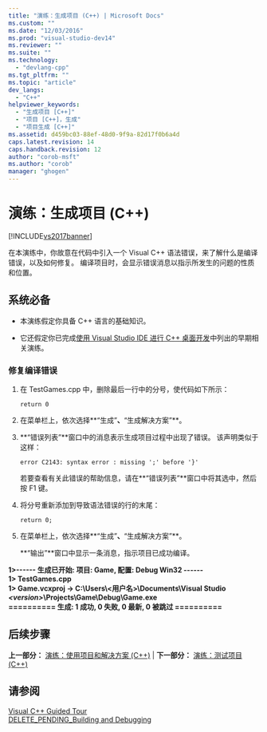```yaml
---
title: "演练：生成项目 (C++) | Microsoft Docs"
ms.custom: ""
ms.date: "12/03/2016"
ms.prod: "visual-studio-dev14"
ms.reviewer: ""
ms.suite: ""
ms.technology: 
  - "devlang-cpp"
ms.tgt_pltfrm: ""
ms.topic: "article"
dev_langs: 
  - "C++"
helpviewer_keywords: 
  - "生成项目 [C++]"
  - "项目 [C++]，生成"
  - "项目生成 [C++]"
ms.assetid: d459bc03-88ef-48d0-9f9a-82d17f0b6a4d
caps.latest.revision: 14
caps.handback.revision: 12
author: "corob-msft"
ms.author: "corob"
manager: "ghogen"
---
```

# 演练：生成项目 (C++)
[!INCLUDE[vs2017banner](../assembler/inline/includes/vs2017banner.md)]

在本演练中，你故意在代码中引入一个 Visual C\+\+ 语法错误，来了解什么是编译错误，以及如何修复。  编译项目时，会显示错误消息以指示所发生的问题的性质和位置。  
  
## 系统必备  
  
-   本演练假定你具备 C\+\+ 语言的基础知识。  
  
-   它还假定你已完成[使用 Visual Studio IDE 进行 C\+\+ 桌面开发](../ide/using-the-visual-studio-ide-for-cpp-desktop-development.md)中列出的早期相关演练。  
  
### 修复编译错误  
  
1.  在 TestGames.cpp 中，删除最后一行中的分号，使代码如下所示：  
  
     `return 0`  
  
2.  在菜单栏上，依次选择**“生成”**、**“生成解决方案”**。  
  
3.  **“错误列表”**窗口中的消息表示生成项目过程中出现了错误。  该声明类似于这样：  
  
     `error C2143: syntax error : missing ';' before '}'`  
  
     若要查看有关此错误的帮助信息，请在**“错误列表”**窗口中将其选中，然后按 F1 键。  
  
4.  将分号重新添加到导致语法错误的行的末尾：  
  
     `return 0;`  
  
5.  在菜单栏上，依次选择**“生成”**、**“生成解决方案”**。  
  
     **“输出”**窗口中显示一条消息，指示项目已成功编译。  
  
  **1\>\-\-\-\-\-\- 生成已开始: 项目: Game, 配置: Debug Win32 \-\-\-\-\-\-**  
**1\>  TestGames.cpp**  
**1\>  Game.vcxproj \-\> C:\\Users\\\<用户名\>\\Documents\\Visual Studio *\<version\>*\\Projects\\Game\\Debug\\Game.exe**  
**\=\=\=\=\=\=\=\=\=\= 生成: 1 成功, 0 失败, 0 最新, 0 被跳过 \=\=\=\=\=\=\=\=\=\=**  
  
## 后续步骤  
 **上一部分：** [演练：使用项目和解决方案 \(C\+\+\)](../ide/walkthrough-working-with-projects-and-solutions-cpp.md) &#124; **下一部分：** [演练：测试项目 \(C\+\+\)](../ide/walkthrough-testing-a-project-cpp.md)  
  
## 请参阅  
 [Visual C\+\+ Guided Tour](http://msdn.microsoft.com/zh-cn/499cb66f-7df1-45d6-8b6b-33d94fd1f17c)   
 [DELETE\_PENDING\_Building and Debugging](http://msdn.microsoft.com/zh-cn/9f6ba537-5ea0-46fb-b6ba-b63d657d84f1)